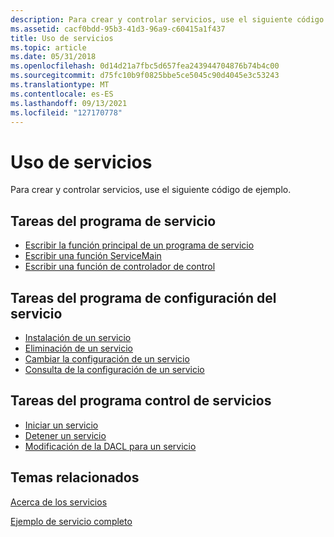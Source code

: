 ```yaml
---
description: Para crear y controlar servicios, use el siguiente código de ejemplo.
ms.assetid: cacf0bdd-95b3-41d3-96a9-c60415a1f437
title: Uso de servicios
ms.topic: article
ms.date: 05/31/2018
ms.openlocfilehash: 0d14d21a7fbc5d657fea243944704876b74b4c00
ms.sourcegitcommit: d75fc10b9f0825bbe5ce5045c90d4045e3c53243
ms.translationtype: MT
ms.contentlocale: es-ES
ms.lasthandoff: 09/13/2021
ms.locfileid: "127170778"
---
```

# <a name="using-services"></a>Uso de servicios

Para crear y controlar servicios, use el siguiente código de ejemplo.

## <a name="service-program-tasks"></a>Tareas del programa de servicio

-   [Escribir la función principal de un programa de servicio](writing-a-service-program-s-main-function.md)
-   [Escribir una función ServiceMain](writing-a-servicemain-function.md)
-   [Escribir una función de controlador de control](writing-a-control-handler-function.md)

## <a name="service-configuration-program-tasks"></a>Tareas del programa de configuración del servicio

-   [Instalación de un servicio](installing-a-service.md)
-   [Eliminación de un servicio](deleting-a-service.md)
-   [Cambiar la configuración de un servicio](changing-a-service-configuration.md)
-   [Consulta de la configuración de un servicio](querying-a-service-s-configuration.md)

## <a name="service-control-program-tasks"></a>Tareas del programa control de servicios

-   [Iniciar un servicio](starting-a-service.md)
-   [Detener un servicio](stopping-a-service.md)
-   [Modificación de la DACL para un servicio](modifying-the-dacl-for-a-service.md)

## <a name="related-topics"></a>Temas relacionados

<dl> <dt>

[Acerca de los servicios](about-services.md)
</dt> <dt>

[Ejemplo de servicio completo](the-complete-service-sample.md)
</dt> </dl>

 

 



